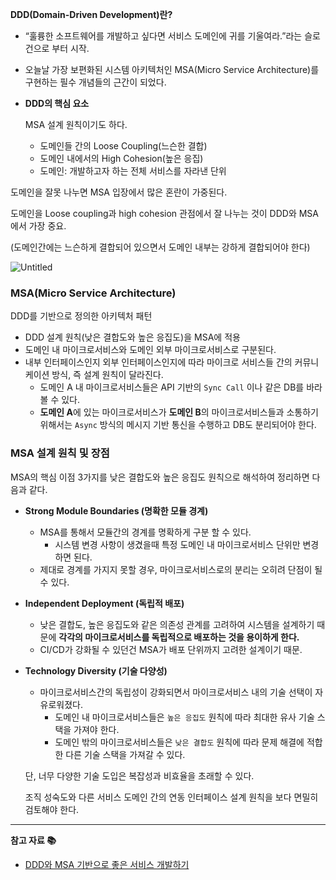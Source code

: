 **DDD(Domain-Driven Development)란?**

- “훌륭한 소프트웨어를 개발하고 싶다면 서비스 도메인에 귀를 기울여라.”라는 슬로건으로 부터 시작.
- 오늘날 가장 보편화된 시스템 아키텍처인 MSA(Micro Service Architecture)를 구현하는 필수 개념들의 근간이 되었다.
- **DDD의 핵심 요소**

  MSA 설계 원칙이기도 하다.

    - 도메인들 간의 Loose Coupling(느슨한 결합)
    - 도메인 내에서의 High Cohesion(높은 응집)
    - 도메인: 개발하고자 하는 전체 서비스를 자라낸 단위

도메인을 잘못 나누면 MSA 입장에서 많은 혼란이 가중된다.

도메인을 Loose coupling과 high cohesion 관점에서 잘 나누는 것이 DDD와 MSA에서 가장 중요.

(도메인간에는 느슨하게 결합되어 있으면서 도메인 내부는 강하게 결합되어야 한다)

![Untitled](https://helloworld.kurly.com/post-img/ddd-msa-service-development/domains.svg)

### MSA(Micro Service Architecture)

DDD를 기반으로 정의한 아키텍처 패턴

- DDD 설계 원칙(낮은 결합도와 높은 응집도)을 MSA에 적용
- 도메인 내 마이크로서비스와 도메인 외부 마이크로서비스로 구분된다.
- 내부 인터페이스인지 외부 인터페이스인지에 따라 마이크로 서비스들 간의 커뮤니케이션 방식, 즉 설계 원칙이 달라진다.
    - 도메인 A 내 마이크로서비스들은 API 기반의 `Sync Call` 이나 같은 DB를 바라 볼 수 있다.
    - **도메인 A**에 있는 마이크로서비스가 **도메인 B**의 마이크로서비스들과 소통하기 위해서는 `Async` 방식의 메시지 기반 통신을 수행하고 DB도 분리되어야 한다.

### MSA 설계 원칙 및 장점

MSA의 핵심 이점 3가지를 낮은 결합도와 높은 응집도 원칙으로 해석하여 정리하면 다음과 같다.

- **Strong Module Boundaries (명확한 모듈 경계)**
    - MSA를 통해서 모듈간의 경계를 명확하게 구분 할 수 있다.
        - 시스템 변경 사항이 생겼을때 특정 도메인 내 마이크로서비스 단위만 변경하면 된다.
    - 제대로 경계를 가지지 못할 경우, 마이크로서비스로의 분리는 오히려 단점이 될 수 있다.
- **Independent Deployment (독립적 배포)**
    - 낮은 결합도, 높은 응집도와 같은 의존성 관계를 고려하여 시스템을 설계하기 때문에 **각각의 마이크로서비스를 독립적으로 배포하는 것을 용이하게 한다.**
    - CI/CD가 강화될 수 있던건 MSA가 배포 단위까지 고려한 설계이기 때문.
- **Technology Diversity (기술 다양성)**
    - 마이크로서비스간의 독립성이 강화되면서 마이크로서비스 내의 기술 선택이 자유로워졌다.
        - 도메인 내 마이크로서비스들은 `높은 응집도` 원칙에 따라 최대한 유사 기술 스택을 가져야 한다.
        - 도메인 밖의 마이크로서비스들은 `낮은 결합도` 원칙에 따라 문제 해결에 적합한 다른 기술 스택을 가져갈 수 있다.

  단, 너무 다양한 기술 도입은 복잡성과 비효율을 초래할 수 있다.

  조직 성숙도와 다른 서비스 도메인 간의 연동 인터페이스 설계 원칙을 보다 면밀히 검토해야 한다.


---

**참고 자료 📚**
- [DDD와 MSA 기반으로 좋은 서비스 개발하기](https://helloworld.kurly.com/blog/ddd-msa-service-development/)
